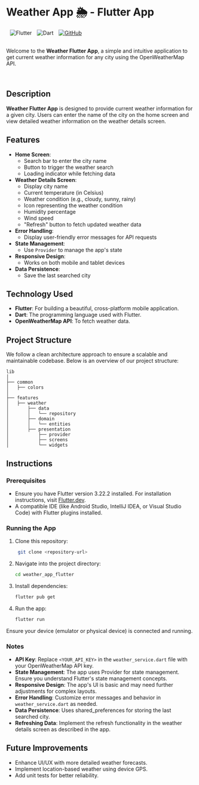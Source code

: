 <div align="left">
  <h1>Weather App 🌦️ - Flutter App</h1>
  <img alt="Flutter" src="https://img.shields.io/badge/Flutter-02569B?style=for-the-badge&logo=flutter&logoColor=white" style="margin-left: 10px;">
  <img alt="Dart" src="https://img.shields.io/badge/Dart-0175C2?style=for-the-badge&logo=dart&logoColor=white" style="margin-left: 10px;">
  <a href="https://github.com/yourusername/weather-flutter-app">
    <img alt="GitHub" src="https://img.shields.io/badge/GitHub-181717?style=for-the-badge&logo=github&logoColor=white" style="margin-left: 10px;">
  </a>
</div>
</br>

Welcome to the **Weather Flutter App**, a simple and intuitive application to get current weather information for any city using the OpenWeatherMap API.

</br>

## Description

**Weather Flutter App** is designed to provide current weather information for a given city. Users can enter the name of the city on the home screen and view detailed weather information on the weather details screen.

## Features

- **Home Screen**: 
  - Search bar to enter the city name
  - Button to trigger the weather search
  - Loading indicator while fetching data
- **Weather Details Screen**:
  - Display city name
  - Current temperature (in Celsius)
  - Weather condition (e.g., cloudy, sunny, rainy)
  - Icon representing the weather condition
  - Humidity percentage
  - Wind speed
  - "Refresh" button to fetch updated weather data
- **Error Handling**: 
  - Display user-friendly error messages for API requests
- **State Management**: 
  - Use `Provider` to manage the app's state
- **Responsive Design**: 
  - Works on both mobile and tablet devices
- **Data Persistence**: 
  - Save the last searched city

## Technology Used

- **Flutter**: For building a beautiful, cross-platform mobile application.
- **Dart**: The programming language used with Flutter.
- **OpenWeatherMap API**: To fetch weather data.

## Project Structure

We follow a clean architecture approach to ensure a scalable and maintainable codebase. Below is an overview of our project structure:

```plaintext
lib
│
├── common
│   ├── colors
│
├── features
│   ├── weather
│       ├── data
│       │   └── repository
│       ├── domain
│       │   └── entities
│       ├── presentation
│           ├── provider
│           ├── screens
│           └── widgets
```

## Instructions

### Prerequisites

- Ensure you have Flutter version 3.22.2 installed. For installation instructions, visit [Flutter.dev](https://flutter.dev/docs/get-started/install).
- A compatible IDE (like Android Studio, IntelliJ IDEA, or Visual Studio Code) with Flutter plugins installed.

### Running the App

1. Clone this repository:

   ```bash
    git clone <repository-url>

3. Navigate into the project directory:

   ```bash
   cd weather_app_flutter

5. Install dependencies:

   ```bash
   flutter pub get

7. Run the app:

   ```bash
   flutter run

Ensure your device (emulator or physical device) is connected and running.

### Notes

- **API Key**: Replace `<YOUR_API_KEY>` in the `weather_service.dart` file with your OpenWeatherMap API key.
- **State Management**: The app uses Provider for state management. Ensure you understand Flutter's state management concepts.
- **Responsive Design**: The app's UI is basic and may need further adjustments for complex layouts.
- **Error Handling**: Customize error messages and behavior in `weather_service.dart` as needed.
- **Data Persistence**: Uses shared_preferences for storing the last searched city.
- **Refreshing Data**: Implement the refresh functionality in the weather details screen as described in the app.

## Future Improvements

- Enhance UI/UX with more detailed weather forecasts.
- Implement location-based weather using device GPS.
- Add unit tests for better reliability.

